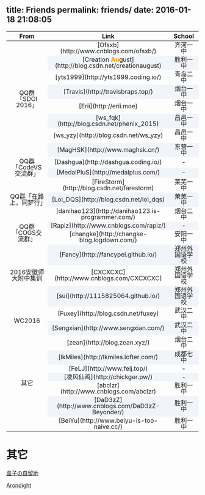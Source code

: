 title: Friends
permalink: friends/
date: 2016-01-18 21:08:05
---

<style>
#oier {
	line-height: 1em;
}

#oier tr:nth-child(2n) {
	background: none !important;
}

#oier tr:nth-child(2n) td:not([rowspan]) {
	background: rgba(158,188,226,0.12);	
}

#oier td {
	text-align: center;
	vertical-align: middle;
}

#oier a, #oier span {
	display: block;
}

#oier tr:hover {
	background: inherit;
}

#oier tbody tr:not(:nth-child(2n)):hover td:not([rowspan]) {
	background: #efefef;
}
</style>

<table width="100%" id="oier">
<thead>
<tr class="header">
<th><span>From</span></th>
<th><span>Link</span></th>
<th><span>School</span></th>
</tr>
</thead>

<tbody>
<tr>
<td rowspan="8"><span>QQ群「SDOI 2016」</span></td>
<td>[Ofsxb](http://www.cnblogs.com/ofsxb/)</td>
<td><span>齐河一中</span></td>
</tr>

<tr>
<td>[Creation <span style="color: #FFA200; display: inline; "><b>Au</b></span>gust](http://blog.csdn.net/creationaugust)</td>
<td><span>胜利一中</span></td>
</tr>

<tr>
<td>[yts1999](http://yts1999.coding.io/)</td>
<td><span>青岛二中</span></td>
</tr>

<tr>
<td>[Travis](http://travisbraps.top/)</td>
<td><span>烟台一中</span></td>
</tr>

<tr>
<td>[Erii](http://erii.moe)</td>
<td><span>烟台一中</span></td>
</tr>

<tr>
<td>[ws_fqk](http://blog.csdn.net/phenix_2015)</td>
<td><span>昌邑一中</span></td>
</tr>

<tr>
<td>[ws_yzy](http://blog.csdn.net/ws_yzy)</td>
<td><span>昌邑一中</span></td>
</tr>

<tr>
<td>[MagHSK](http://www.maghsk.cn/)</td>
<td><span>东营一中</span></td>
</tr>

<tr>
<td rowspan="2"><span>QQ群「CodeVS交流群」</span></td>
<td>[Dashgua](http://dashgua.coding.io/)</td>
<td><span>-</span></td>
</tr>

<tr>
<td>[MedalPluS](http://medalplus.com/)</td>
<td><span>-</span></td>
</tr>

<tr>
<td rowspan="3"><span>QQ群「在路上，同梦行」</span></td>
<td>[FireStorm](http://blog.csdn.net/farestorm)</td>
<td><span>莱芜一中</span></td>
</tr>

<tr>
<td>[Loi_DQS](http://blog.csdn.net/loi_dqs)</td>
<td><span>莱芜一中</span></td>
</tr>

<tr>
<td>[danihao123](http://danihao123.is-programmer.com/)</td>
<td><span>烟台二中</span></td>
</tr>

<tr>
<td rowspan="2"><span>QQ群「COGS交流群」</span></td>
<td>[Rapiz](http://www.cnblogs.com/rapiz/)</td>
<td><span>-</span></td>
</tr>

<tr>
<td>[changke](http://changke-blog.logdown.com/)</td>
<td><span>安阳一中</span></td>
</tr>

<tr>
<td rowspan="3"><span>2016安徽师大附中集训</span></td>
<td>[Fancy](http://fancypei.github.io/)</td>
<td><span>郑州外国语学校</span></td>
</tr>

<tr>
<td>[CXCXCXC](http://www.cnblogs.com/CXCXCXC)</td>
<td><span>郑州外国语学校</span></td>
</tr>

<tr>
<td>[sui](http://1115825064.github.io/)</td>
<td><span>郑州外国语学校</span></td>
</tr>

<tr>
<td rowspan="2"><span>WC2016</span></td>
<td>[Fuxey](http://blog.csdn.net/fuxey)</td>
<td><span>武汉二中</span></td>
</tr>

<tr>
<td>[Sengxian](http://www.sengxian.com/)</td>
<td><span>武汉二中</span></td>
</tr>

<tr>
<td rowspan="7"><span>其它</span></td>
<td>[zean](http://blog.zean.xyz/)</td>
<td><span>烟台二中</span></td>
</tr>

<tr>
<td>[lkMiles](http://lkmiles.lofter.com/)</td>
<td><span>成都七中</span></td>
</tr>

<tr>
<td>[FeLJ](http://www.felj.top/)</td>
<td><span>-</span></td>
</tr>

<tr>
<td>[凌风仙鸡](http://chickger.pw/)</td>
<td><span>-</span></td>
</tr>

<tr>
<td>[abclzr](http://www.cnblogs.com/abclzr)</td>
<td><span>胜利一中</span></td>
</tr>

<tr>
<td>[DaD3zZ](http://www.cnblogs.com/DaD3zZ-Beyonder/)</td>
<td><span>胜利一中</span></td>
</tr>

<tr>
<td>[BeiYu](http://www.beiyu-is-too-naive.cc/)</td>
<td><span>胜利一中</span></td>
</tr>

</tbody>

</table>

# 其它

[盒子の自留地](http://www.18tilab.com/)

[Arondight](http://arondight.me/)

